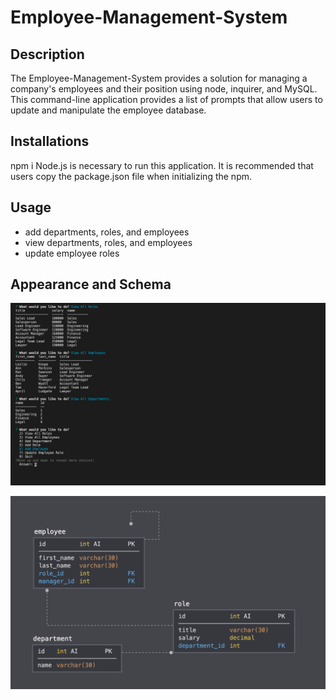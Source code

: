 # Employee-Management-System

## Description

The Employee-Management-System provides a solution for managing a company's employees and their position using node, inquirer, and MySQL. This command-line application provides a list of prompts that allow users to update and manipulate the employee database.

## Installations

npm i
Node.js is necessary to run this application. It is recommended that users copy the package.json file when initializing the npm.

## Usage

- add departments, roles, and employees
- view departments, roles, and employees
- update employee roles

## Appearance and Schema

![image](Terminal_View.png)

![image](schema.png)
